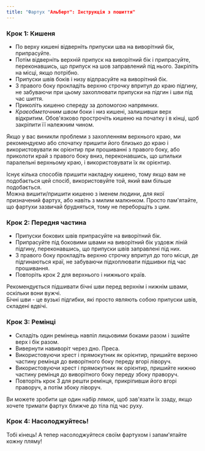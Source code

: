 ```yaml
---
title: "Фартух "Альберт": Інструкція з пошиття"
---
```


### Крок 1: Кишеня

- По верху кишені відверніть припуски шва на виворітний бік, припрасуйте.
- Потім відверніть верхній припуск на виворітний бік і припрасуйте, переконавшись, що припуск на шов заправлений під нього. Закріпіть на місці, якщо потрібно.
- Припуски швів боків і низу відпрасуйте на виворітний бік.
- З правого боку прокладіть верхню строчку впритул до краю підгину, не забуваючи при цьому захоплювати припуски на підгин і шви під час шиття.
- Приколіть кишеню спереду за допомогою напрямних.
- _Краєобметочним швом_ боки і низ кишені, залишивши верх відкритим. Обов'язково прострочіть кишеню на початку і в кінці, щоб закріпити її належним чином.

<Tip>

Якщо у вас виникли проблеми з захопленням верхнього краю, ми рекомендуємо або спочатку пришити його близько до краю і використовувати як орієнтир при прошиванні з правого боку, або приколоти край з правого боку вниз, переконавшись, що шпильки паралельні верхньому краю, і використовувати їх як орієнтир.

</Tip>

<Note>

Існує кілька способів пришити накладну кишеню, тому якщо вам не подобається цей спосіб, використовуйте той, який вам більше подобається.  
Можна вишити/пришити кишеню з іменем людини, для якої призначений фартух, або навіть з милим малюнком. Просто пам'ятайте, що фартухи зазвичай брудняться, тому не переборщіть з цим.

</Note>

### Крок 2: Передня частина

- Припуски бокових швів припрасуйте на виворітний бік.
- Припрасуйте під боковими швами на виворітний бік уздовж ліній підгину, переконавшись, що припуски швів заправлені під них.
- З правого боку прокладіть верхню строчку впритул до того місця, де підгинаються краї, не забуваючи підхоплювати підшивки під час прошивання.
- Повторіть крок 2 для верхнього і нижнього країв.

<Note>

Рекомендується підшивати бічні шви перед верхнім і нижнім швами, оскільки вони вужчі.  
Бічні шви - це вузькі підгибки, які просто являють собою припуски швів, складені вдвічі.

</Note>

### Крок 3: Ремінці

- Складіть один ремінець навпіл лицьовими боками разом і зшийте верх і бік разом.
- Вивернути навиворіт через дно. Преса.
- Використовуючи хрест і прямокутник як орієнтир, пришийте верхню частину ремінця до виворітного боку переду вгорі ліворуч.
- Використовуючи хрест і прямокутник як орієнтир, пришийте нижню частину ремінця до виворітного боку переду збоку праворуч.
- Повторіть крок 3 для решти ремінця, прикріпивши його вгорі праворуч, а потім збоку ліворуч.

<Note>

Ви можете зробити ще один набір лямок, щоб зав'язати їх ззаду, якщо хочете тримати фартух ближче до тіла під час руху.

</Note>

### Крок 4: Насолоджуйтесь!

Тобі кінець! А тепер насолоджуйтеся своїм фартухом і запам'ятайте кожну пляму!

